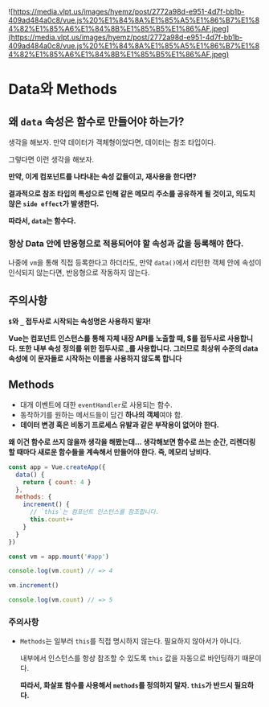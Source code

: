 ![https://media.vlpt.us/images/hyemz/post/2772a98d-e951-4d7f-bb1b-409ad484a0c8/vue.js%20%E1%84%8A%E1%85%A5%E1%86%B7%E1%84%82%E1%85%A6%E1%84%8B%E1%85%B5%E1%86%AF.jpeg](https://media.vlpt.us/images/hyemz/post/2772a98d-e951-4d7f-bb1b-409ad484a0c8/vue.js%20%E1%84%8A%E1%85%A5%E1%86%B7%E1%84%82%E1%85%A6%E1%84%8B%E1%85%B5%E1%86%AF.jpeg)

# Data와 Methods

## 왜 `data` 속성은 함수로 만들어야 하는가?

생각을 해보자. 만약 데이터가 객체형이었다면, 데이터는 참조 타입이다.

그렇다면 이런 생각을 해보자.

**만약, 이게 컴포넌트를 나타내는 속성 값들이고, 재사용을 한다면?**

**결과적으로 참조 타입의 특성으로 인해 같은 메모리 주소를 공유하게 될 것이고, 의도치 않은 `side effect`가 발생한다.**

**따라서, `data`는 함수다.**

### 항상 Data 안에 반응형으로 적용되어야 할 속성과 값을 등록해야 한다.

나중에 `vm`을 통해 직접 등록한다고 하더라도, 만약 `data()`에서 리턴한 객체 안에 속성이 인식되지 않는다면, 반응형으로 작동하지 않는다.

## 주의사항

**`$`와 `_` 접두사로 시작되는 속성명은 사용하지 말자!**

**Vue는 컴포넌트 인스턴스를 통해 자체 내장 API를 노출할 때, $를 접두사로 사용합니다. 또한 내부 속성 정의를 위한 접두사로 _를 사용합니다. 그러므로 최상위 수준의 data 속성에 이 문자들로 시작하는 이름을 사용하지 않도록 합니다**

## Methods

- 대개 이벤트에 대한 `eventHandler`로 사용되는 함수.
- 동작하기를 원하는 메서드들이 담긴 **하나의 객체**여야 함.
- **데이터 변경 혹은 비동기 프로세스 유발과 같은 부작용이 없어야** **한다.**

**왜 이건 함수로 쓰지 않을까 생각을 해봤는데... 
생각해보면 함수로 쓰는 순간, 리렌더링할 때마다 새로운 함수들을 계속해서 만들어야 한다. 즉, 메모리 낭비다.**

```jsx
const app = Vue.createApp({
  data() {
    return { count: 4 }
  },
  methods: {
    increment() {
      // `this`는 컴포넌트 인스턴스를 참조합니다.
      this.count++
    }
  }
})

const vm = app.mount('#app')

console.log(vm.count) // => 4

vm.increment()

console.log(vm.count) // => 5
```

### 주의사항

- `Methods`는 일부러 `this`를 직접 명시하지 않는다. 필요하지 않아서가 아니다.
    
    내부에서 인스턴스를 항상 참조할 수 있도록 `this` 값을 자동으로 바인딩하기 때문이다.
    
    **따라서, 화살표 함수를 사용해서 `methods`를 정의하지 말자. `this`가 반드시 필요하다.**